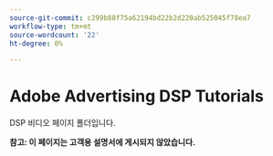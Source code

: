 ```yaml
---
source-git-commit: c299b88f75a62194bd22b2d220ab525045f78ea7
workflow-type: tm+mt
source-wordcount: '22'
ht-degree: 0%

---
```

# Adobe Advertising DSP Tutorials

DSP 비디오 페이지 폴더입니다.

**참고: 이 페이지는 고객용 설명서에 게시되지 않았습니다.**
